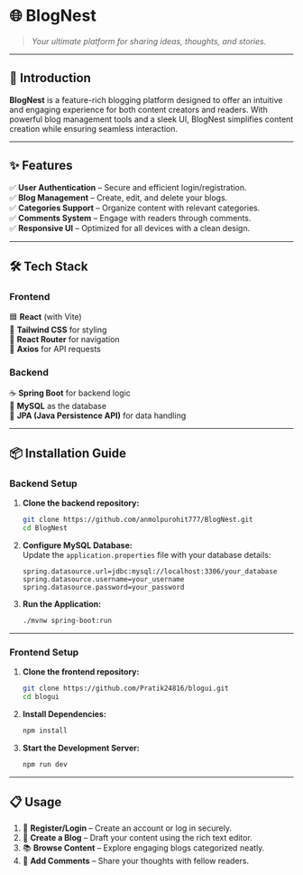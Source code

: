 # 🌐 **BlogNest**  
> _Your ultimate platform for sharing ideas, thoughts, and stories._

---

## 🚀 Introduction  
**BlogNest** is a feature-rich blogging platform designed to offer an intuitive and engaging experience for both content creators and readers. With powerful blog management tools and a sleek UI, BlogNest simplifies content creation while ensuring seamless interaction.

---

## ✨ Features  
✅ **User Authentication** – Secure and efficient login/registration.  
✅ **Blog Management** – Create, edit, and delete your blogs.  
✅ **Categories Support** – Organize content with relevant categories.  
✅ **Comments System** – Engage with readers through comments.  
✅ **Responsive UI** – Optimized for all devices with a clean design.  

---

## 🛠️ Tech Stack  
### Frontend  
🟦 **React** (with Vite)  
🎨 **Tailwind CSS** for styling  
🧭 **React Router** for navigation  
🔗 **Axios** for API requests  

### Backend  
☕ **Spring Boot** for backend logic  
🐘 **MySQL** as the database  
📄 **JPA (Java Persistence API)** for data handling  

---

## 📦 Installation Guide  

### Backend Setup  
1. **Clone the backend repository:**  
   ```bash
   git clone https://github.com/anmolpurohit777/BlogNest.git
   cd BlogNest
   ```

2. **Configure MySQL Database:**  
   Update the `application.properties` file with your database details:  
   ```properties
   spring.datasource.url=jdbc:mysql://localhost:3306/your_database
   spring.datasource.username=your_username
   spring.datasource.password=your_password
   ```

3. **Run the Application:**  
   ```bash
   ./mvnw spring-boot:run
   ```

---

### Frontend Setup  
1. **Clone the frontend repository:**  
   ```bash
   git clone https://github.com/Pratik24816/blogui.git
   cd blogui
   ```

2. **Install Dependencies:**  
   ```bash
   npm install
   ```

3. **Start the Development Server:**  
   ```bash
   npm run dev
   ```

---

## 📋 Usage  
1. 🔐 **Register/Login** – Create an account or log in securely.  
2. 📝 **Create a Blog** – Draft your content using the rich text editor.  
3. 📚 **Browse Content** – Explore engaging blogs categorized neatly.  
4. 💬 **Add Comments** – Share your thoughts with fellow readers.  

